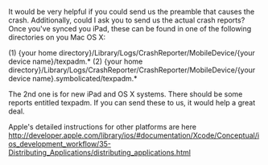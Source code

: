 It would be very helpful if you could send us the preamble that causes the crash.  Additionally, could I ask you to send us the actual crash reports? Once you've synced you iPad, these can be found in one of the following directories on you Mac OS X:

(1) {your home directory}/Library/Logs/CrashReporter/MobileDevice/{your device name}/texpadm.*
(2) {your home directory}/Library/Logs/CrashReporter/CrashReporter/MobileDevice/{your device name}.symbolicated/texpadm.*

The 2nd one is for new iPad and OS X systems. There should be some reports entitled texpadm. If you can send these to us, it would help a great deal.

Apple's detailed instructions for other platforms are here http://developer.apple.com/library/ios/#documentation/Xcode/Conceptual/ios_development_workflow/35-Distributing_Applications/distributing_applications.html
